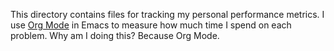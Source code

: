 This directory contains files for tracking my personal performance metrics.
I use [Org Mode](https://orgmode.org/) in Emacs to measure how much time I spend on each problem.
Why am I doing this? Because Org Mode.
